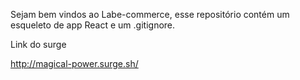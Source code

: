 Sejam bem vindos ao Labe-commerce, esse repositório contém um esqueleto de app React e um .gitignore.


Link do surge 

http://magical-power.surge.sh/